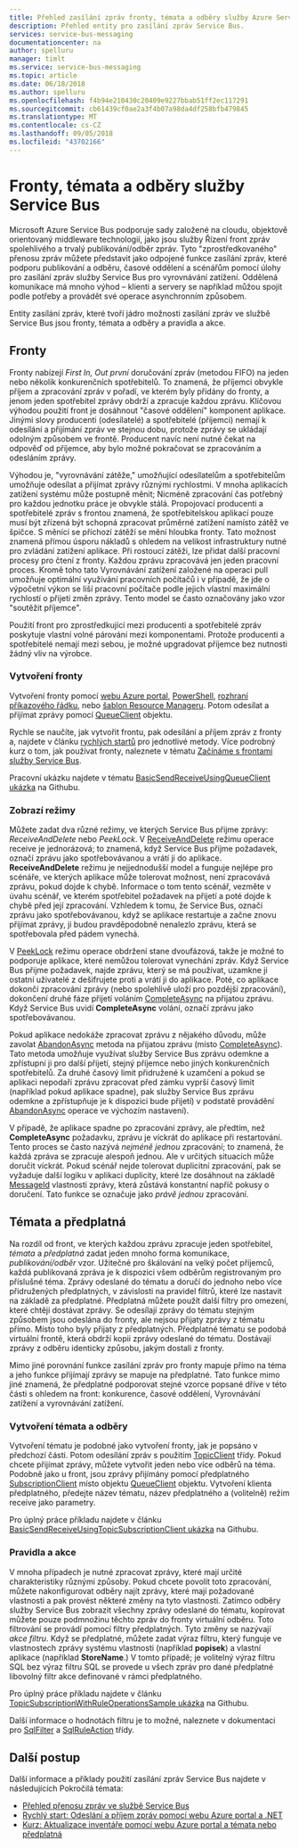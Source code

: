 ```yaml
---
title: Přehled zasílání zpráv fronty, témata a odběry služby Azure Service Bus | Dokumentace Microsoftu
description: Přehled entity pro zasílání zpráv Service Bus.
services: service-bus-messaging
documentationcenter: na
author: spelluru
manager: timlt
ms.service: service-bus-messaging
ms.topic: article
ms.date: 06/18/2018
ms.author: spelluru
ms.openlocfilehash: f4b94e210430c20409e9227bbab51ff2ec117291
ms.sourcegitcommit: cb61439cf0ae2a3f4b07a98da4df258bfb479845
ms.translationtype: MT
ms.contentlocale: cs-CZ
ms.lasthandoff: 09/05/2018
ms.locfileid: "43702166"
---
```

# <a name="service-bus-queues-topics-and-subscriptions"></a>Fronty, témata a odběry služby Service Bus

Microsoft Azure Service Bus podporuje sady založené na cloudu, objektově orientovaný middleware technologií, jako jsou služby Řízení front zpráv spolehlivého a trvalý publikování/odběr zpráv. Tyto "zprostředkovaného" přenosu zpráv můžete představit jako odpojené funkce zasílání zpráv, které podporu publikování a odběru, časové oddělení a scénářům pomocí úlohy pro zasílání zpráv služby Service Bus pro vyrovnávání zatížení. Oddělená komunikace má mnoho výhod – klienti a servery se například můžou spojit podle potřeby a provádět své operace asynchronním způsobem.

Entity zasílání zpráv, které tvoří jádro možnosti zasílání zpráv ve službě Service Bus jsou fronty, témata a odběry a pravidla a akce.

## <a name="queues"></a>Fronty

Fronty nabízejí *First In, Out první* doručování zpráv (metodou FIFO) na jeden nebo několik konkurenčních spotřebitelů. To znamená, že příjemci obvykle příjem a zpracování zpráv v pořadí, ve kterém byly přidány do fronty, a jenom jeden spotřebitel zprávy obdrží a zpracuje každou zprávu. Klíčovou výhodou použití front je dosáhnout "časové oddělení" komponent aplikace. Jinými slovy producenti (odesílatelé) a spotřebitelé (příjemci) nemají k odesílání a přijímání zpráv ve stejnou dobu, protože zprávy se ukládají odolným způsobem ve frontě. Producent navíc není nutné čekat na odpověď od příjemce, aby bylo možné pokračovat se zpracováním a odesláním zprávy.

Výhodou je, "vyrovnávání zátěže," umožňující odesílatelům a spotřebitelům umožňuje odesílat a přijímat zprávy různými rychlostmi. V mnoha aplikacích zatížení systému může postupně měnit; Nicméně zpracování čas potřebný pro každou jednotku práce je obvykle stálá. Propojovací producenti a spotřebitelé zpráv s frontou znamená, že spotřebitelskou aplikací pouze musí být zřízená být schopná zpracovat průměrné zatížení namísto zátěž ve špičce. S měnící se příchozí zátěží se mění hloubka fronty. Tato možnost znamená přímou úsporu nákladů s ohledem na velikost infrastruktury nutné pro zvládání zatížení aplikace. Při rostoucí zátěži, lze přidat další pracovní procesy pro čtení z fronty. Každou zprávu zpracovává jen jeden pracovní proces. Kromě toho tato Vyrovnávání zatížení založené na operaci pull umožňuje optimální využívání pracovních počítačů i v případě, že jde o výpočetní výkon se liší pracovní počítače podle jejich vlastní maximální rychlostí o přijetí změn zprávy. Tento model se často označovány jako vzor "soutěžit příjemce".

Použití front pro zprostředkující mezi producenti a spotřebitelé zpráv poskytuje vlastní volné párování mezi komponentami. Protože producenti a spotřebitelé nemají mezi sebou, je možné upgradovat příjemce bez nutnosti žádný vliv na výrobce.

### <a name="create-queues"></a>Vytvoření fronty

Vytvoření fronty pomocí [webu Azure portal](service-bus-quickstart-portal.md), [PowerShell](service-bus-quickstart-powershell.md), [rozhraní příkazového řádku](service-bus-quickstart-cli.md), nebo [šablon Resource Manageru](service-bus-resource-manager-namespace-queue.md). Potom odesílat a přijímat zprávy pomocí [QueueClient](/dotnet/api/microsoft.azure.servicebus.queueclient) objektu. 

Rychle se naučíte, jak vytvořit frontu, pak odesílání a příjem zpráv z fronty a, najdete v článku [rychlých startů](service-bus-quickstart-portal.md) pro jednotlivé metody. Více podrobný kurz o tom, jak používat fronty, naleznete v tématu [Začínáme s frontami služby Service Bus](service-bus-dotnet-get-started-with-queues.md). 

Pracovní ukázku najdete v tématu [BasicSendReceiveUsingQueueClient ukázka](https://github.com/Azure/azure-service-bus/tree/master/samples/DotNet/GettingStarted/Microsoft.Azure.ServiceBus/BasicSendReceiveUsingQueueClient) na Githubu.

### <a name="receive-modes"></a>Zobrazí režimy

Můžete zadat dva různé režimy, ve kterých Service Bus přijme zprávy: *ReceiveAndDelete* nebo *PeekLock*. V [ReceiveAndDelete](/dotnet/api/microsoft.azure.servicebus.receivemode) režimu operace receive je jednorázová; to znamená, když Service Bus přijme požadavek, označí zprávu jako spotřebovávanou a vrátí ji do aplikace. **ReceiveAndDelete** režimu je nejjednodušší model a funguje nejlépe pro scénáře, ve kterých aplikace může tolerovat možnost, není zpracovává zprávu, pokud dojde k chybě. Informace o tom tento scénář, vezměte v úvahu scénář, ve kterém spotřebitel požadavek na přijetí a poté dojde k chybě před její zpracování. Vzhledem k tomu, že Service Bus, označí zprávu jako spotřebovávanou, když se aplikace restartuje a začne znovu přijímat zprávy, ji budou pravděpodobně nenalezlo zprávu, která se spotřebovala před pádem vynechá.

V [PeekLock](/dotnet/api/microsoft.azure.servicebus.receivemode) režimu operace obdržení stane dvoufázová, takže je možné to podporuje aplikace, které nemůžou tolerovat vynechání zpráv. Když Service Bus přijme požadavek, najde zprávu, který se má používat, uzamkne ji ostatní uživatelé z dešifrujete proti a vrátí ji do aplikace. Poté, co aplikace dokončí zpracování zprávy (nebo spolehlivě uloží pro pozdější zpracování), dokončení druhé fáze přijetí voláním [CompleteAsync](/dotnet/api/microsoft.azure.servicebus.queueclient.completeasync) na přijatou zprávu. Když Service Bus uvidí **CompleteAsync** volání, označí zprávu jako spotřebovávanou.

Pokud aplikace nedokáže zpracovat zprávu z nějakého důvodu, může zavolat [AbandonAsync](/dotnet/api/microsoft.azure.servicebus.queueclient.abandonasync) metoda na přijatou zprávu (místo [CompleteAsync](/dotnet/api/microsoft.azure.servicebus.queueclient.completeasync)). Tato metoda umožňuje využívat služby Service Bus zprávu odemkne a zpřístupní ji pro další přijetí, stejný příjemce nebo jiných konkurenčních spotřebitelů. Za druhé časový limit přidružené k uzamčení a pokud se aplikaci nepodaří zprávu zpracovat před zámku vyprší časový limit (například pokud aplikace spadne), pak služby Service Bus zprávu odemkne a zpřístupňuje je k dispozici bude přijetí) v podstatě provádění [AbandonAsync](/dotnet/api/microsoft.azure.servicebus.queueclient.abandonasync) operace ve výchozím nastavení).

V případě, že aplikace spadne po zpracování zprávy, ale předtím, než **CompleteAsync** požadavku, zprávu je víckrát do aplikace při restartování. Tento proces se často nazývá *nejméně jednou* zpracování; to znamená, že každá zpráva se zpracuje alespoň jednou. Ale v určitých situacích může doručit víckrát. Pokud scénář nejde tolerovat duplicitní zpracování, pak se vyžaduje další logiku v aplikaci duplicity, které lze dosáhnout na základě [MessageId](/dotnet/api/microsoft.azure.servicebus.message.messageid) vlastnosti zprávy, která zůstává konstantní napříč pokusy o doručení. Tato funkce se označuje jako *právě jednou* zpracování.

## <a name="topics-and-subscriptions"></a>Témata a předplatná

Na rozdíl od front, ve kterých každou zprávu zpracuje jeden spotřebitel, *témata* a *předplatná* zadat jeden mnoho forma komunikace, *publikování/odběr* vzor. Užitečné pro škálování na velký počet příjemců, každá publikovaná zpráva je k dispozici všem odběrům registrovaným pro příslušné téma. Zprávy odeslané do tématu a doručí do jednoho nebo více přidružených předplatných, v závislosti na pravidel filtrů, které lze nastavit na základě za předplatné. Předplatná můžete použít další filtry pro omezení, které chtějí dostávat zprávy. Se odesílají zprávy do tématu stejným způsobem jsou odeslána do fronty, ale nejsou přijaty zprávy z tématu přímo. Místo toho byly přijaty z předplatných. Předplatné tématu se podobá virtuální frontě, která obdrží kopii zprávy odeslané do tématu. Dostávají zprávy z odběru identicky způsobu, jakým dostali z fronty.

Mimo jiné porovnání funkce zasílání zpráv pro fronty mapuje přímo na téma a jeho funkce přijímají zprávy se mapuje na předplatné. Tato funkce mimo jiné znamená, že předplatné podporovat stejné vzorce popsané dříve v této části s ohledem na front: konkurence, časové oddělení, Vyrovnávání zatížení a vyrovnávání zatížení.

### <a name="create-topics-and-subscriptions"></a>Vytvoření témata a odběry

Vytvoření tématu je podobné jako vytvoření fronty, jak je popsáno v předchozí části. Potom odesílání zpráv s použitím [TopicClient](/dotnet/api/microsoft.azure.servicebus.topicclient) třídy. Pokud chcete přijímat zprávy, můžete vytvořit jeden nebo více odběrů na téma. Podobně jako u front, jsou zprávy přijímány pomocí předplatného [SubscriptionClient](/dotnet/api/microsoft.azure.servicebus.subscriptionclient) místo objektu [QueueClient](/dotnet/api/microsoft.azure.servicebus.queueclient) objektu. Vytvoření klienta předplatného, předejte název tématu, název předplatného a (volitelně) režim receive jako parametry. 

Pro úplný práce příkladu najdete v článku [BasicSendReceiveUsingTopicSubscriptionClient ukázka](https://github.com/Azure/azure-service-bus/tree/master/samples/DotNet/GettingStarted/Microsoft.Azure.ServiceBus/BasicSendReceiveUsingTopicSubscriptionClient) na Githubu.

### <a name="rules-and-actions"></a>Pravidla a akce

V mnoha případech je nutné zpracovat zprávy, které mají určité charakteristiky různými způsoby. Pokud chcete povolit toto zpracování, můžete nakonfigurovat odběry najít zprávy, které mají požadované vlastnosti a pak provést některé změny na tyto vlastnosti. Zatímco odběry služby Service Bus zobrazit všechny zprávy odeslané do tématu, kopírovat můžete pouze podmnožinu těchto zpráv do fronty virtuální odběru. Toto filtrování se provádí pomocí filtry předplatných. Tyto změny se nazývají *akce filtru*. Když se předplatné, můžete zadat výraz filtru, který funguje ve vlastnostech zprávy systému vlastnosti (například **popisek**) a vlastní aplikace (například  **StoreName**.) V tomto případě; je volitelný výraz filtru SQL bez výraz filtru SQL se provede u všech zpráv pro dané předplatné libovolný filtr akce definované v rámci předplatného.

Pro úplný práce příkladu najdete v článku [TopicSubscriptionWithRuleOperationsSample ukázka](https://github.com/Azure/azure-service-bus/tree/master/samples/DotNet/GettingStarted/Microsoft.Azure.ServiceBus/TopicSubscriptionWithRuleOperationsSample) na Githubu.

Další informace o hodnotách filtru je to možné, naleznete v dokumentaci pro [SqlFilter](/dotnet/api/microsoft.azure.servicebus.sqlfilter) a [SqlRuleAction](/dotnet/api/microsoft.azure.servicebus.sqlruleaction) třídy. 

## <a name="next-steps"></a>Další postup

Další informace a příklady použití zasílání zpráv Service Bus najdete v následujících Pokročilá témata:

* [Přehled přenosu zpráv ve službě Service Bus](service-bus-messaging-overview.md)
* [Rychlý start: Odeslání a příjem zpráv pomocí webu Azure portal a .NET](service-bus-quickstart-portal.md)
* [Kurz: Aktualizace inventáře pomocí webu Azure portal a témata nebo předplatná](service-bus-tutorial-topics-subscriptions-portal.md)


